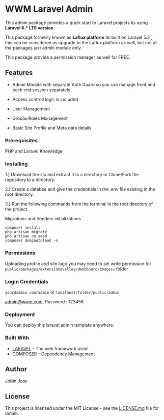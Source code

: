 # WWM Laravel Admin

This admin package provides a qucik start to Laravel projects its using <b>Laravel 6.* LTS version</b>.

This package formerly known as <b>Laflux platform</b> its built on Laravel 5.3 , this can be considered as upgrade to the Laflux platform as well, but not all the packages just admin module only. 

This package provide a permission manager as well  for FREE.

## Features

* Admin Module with separate Auth Guard so you can manage front and back end session separately.

* Access controll logic is included

* User Management

* Groups/Roles Management

* Basic Site Profile and Meta data details


### Prerequisites

PHP and Laravel Knowledge

### Installing

1.) Download the zip and extract it to a directory or Clone/Fork the repository to a directory.

2.) Create a databse and give the credentials in the .env file existing in the root directory.

3.) Run the following commands from the terminal in the root directory of the project.



Migrations and Seeders initializations
```
composer install
php artisan migrate
php artisan db:seed
composer dumpautoload -o
```
### Permissions

Uploading profile and site logo you may need to set write permission for 
 `public/packages/extensionsvalley/dashboard/images/` folder


### Login Credentials

`yourdomain.com/admin` or `localhost/folder/public/admin`

admin@wwm.com, Password : 123456.

### Deployment

You can deploy this laravel admin template anywhere.

### Built With

* [LARAVEL](https://laravel.com/) - The web framework used
* [COMPOSER](https://getcomposer.org/) - Dependency Management

## Author

[Jobin Jose](https://github.com/Jobinjose01)


## License

This project is licensed under the MIT License - see the [LICENSE.md](LICENSE.md) file for details





